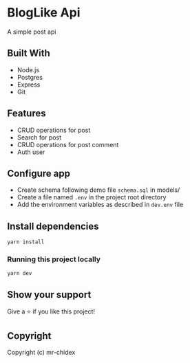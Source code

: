 # BlogLike Api

A simple post api

## Built With

- Node.js
- Postgres
- Express
- Git

## Features

- CRUD operations for post
- Search for post
- CRUD operations for post comment
- Auth user

## Configure app

- Create schema following demo file `schema.sql` in models/
- Create a file named `.env` in the project root directory
- Add the environment variables as described in `dev.env` file

## Install dependencies

```
yarn install
```

### Running this project locally

```
yarn dev
```

## Show your support

Give a ⭐️ if you like this project!

## Copyright

Copyright (c) mr-chidex
